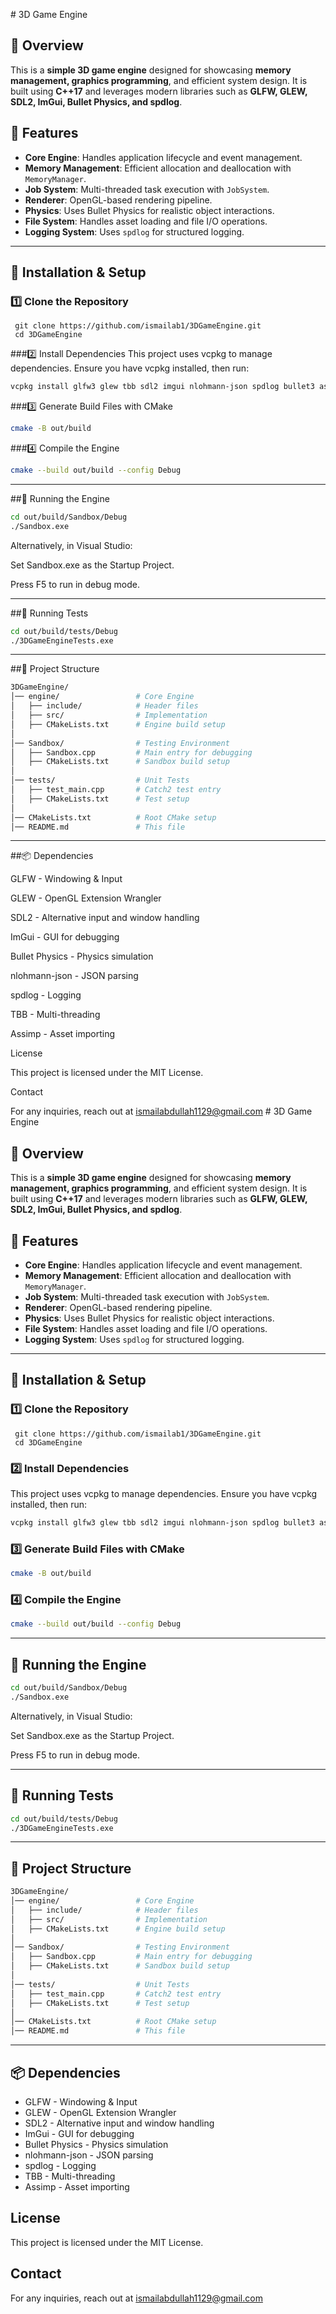 ﻿﻿# 3D Game Engine

## 📌 Overview
This is a **simple 3D game engine** designed for showcasing **memory management, graphics programming**, and efficient system design. It is built using **C++17** and leverages modern libraries such as **GLFW, GLEW, SDL2, ImGui, Bullet Physics, and spdlog**.

## 🎯 Features
- **Core Engine**: Handles application lifecycle and event management.
- **Memory Management**: Efficient allocation and deallocation with `MemoryManager`.
- **Job System**: Multi-threaded task execution with `JobSystem`.
- **Renderer**: OpenGL-based rendering pipeline.
- **Physics**: Uses Bullet Physics for realistic object interactions.
- **File System**: Handles asset loading and file I/O operations.
- **Logging System**: Uses `spdlog` for structured logging.

---

## 🔧 Installation & Setup

### **1️⃣ Clone the Repository**

```
 git clone https://github.com/ismailab1/3DGameEngine.git
 cd 3DGameEngine
```

###2️⃣ Install Dependencies
 This project uses vcpkg to manage dependencies. Ensure you have vcpkg installed, then run:

 ```sh
 vcpkg install glfw3 glew tbb sdl2 imgui nlohmann-json spdlog bullet3 assimp
 ```

###3️⃣ Generate Build Files with CMake

 ```sh
 cmake -B out/build
 ```

###4️⃣ Compile the Engine

 ```sh
 cmake --build out/build --config Debug
 ```
---
##🚀 Running the Engine

 ```sh
 cd out/build/Sandbox/Debug
./Sandbox.exe
```

Alternatively, in Visual Studio:

Set Sandbox.exe as the Startup Project.

Press F5 to run in debug mode.

---
##🧪 Running Tests
 
```sh
cd out/build/tests/Debug
./3DGameEngineTests.exe
```
---
##📁 Project Structure
 
```sh
3DGameEngine/
│── engine/                 # Core Engine
│   ├── include/            # Header files
│   ├── src/                # Implementation
│   ├── CMakeLists.txt      # Engine build setup
│
│── Sandbox/                # Testing Environment
│   ├── Sandbox.cpp         # Main entry for debugging
│   ├── CMakeLists.txt      # Sandbox build setup
│
│── tests/                  # Unit Tests
│   ├── test_main.cpp       # Catch2 test entry
│   ├── CMakeLists.txt      # Test setup
│
│── CMakeLists.txt          # Root CMake setup
│── README.md               # This file
```

---
##📦 Dependencies

GLFW - Windowing & Input

GLEW - OpenGL Extension Wrangler

SDL2 - Alternative input and window handling

ImGui - GUI for debugging

Bullet Physics - Physics simulation

nlohmann-json - JSON parsing

spdlog - Logging

TBB - Multi-threading

Assimp - Asset importing

 License

This project is licensed under the MIT License.

Contact

For any inquiries, reach out at ismailabdullah1129@gmail.com
﻿# 3D Game Engine

## 📌 Overview
This is a **simple 3D game engine** designed for showcasing **memory management, graphics programming**, and efficient system design. It is built using **C++17** and leverages modern libraries such as **GLFW, GLEW, SDL2, ImGui, Bullet Physics, and spdlog**.

## 🎯 Features
- **Core Engine**: Handles application lifecycle and event management.
- **Memory Management**: Efficient allocation and deallocation with `MemoryManager`.
- **Job System**: Multi-threaded task execution with `JobSystem`.
- **Renderer**: OpenGL-based rendering pipeline.
- **Physics**: Uses Bullet Physics for realistic object interactions.
- **File System**: Handles asset loading and file I/O operations.
- **Logging System**: Uses `spdlog` for structured logging.

---

## 🔧 Installation & Setup

### **1️⃣ Clone the Repository**
```
 git clone https://github.com/ismailab1/3DGameEngine.git
 cd 3DGameEngine
```
### **2️⃣ Install Dependencies**
This project uses vcpkg to manage dependencies. Ensure you have vcpkg installed, then run:
 ```sh
 vcpkg install glfw3 glew tbb sdl2 imgui nlohmann-json spdlog bullet3 assimp
 ```
### **3️⃣ Generate Build Files with CMake**
 ```sh
 cmake -B out/build
 ```
### **4️⃣ Compile the Engine**
 ```sh
 cmake --build out/build --config Debug
 ```
---

## 🚀 Running the Engine
 ```sh
 cd out/build/Sandbox/Debug
./Sandbox.exe
```
Alternatively, in Visual Studio:

Set Sandbox.exe as the Startup Project.

Press F5 to run in debug mode.

---

## 🧪 Running Tests
```sh
cd out/build/tests/Debug
./3DGameEngineTests.exe
```
---

## 📁 Project Structure
```sh
3DGameEngine/
│── engine/                 # Core Engine
│   ├── include/            # Header files
│   ├── src/                # Implementation
│   ├── CMakeLists.txt      # Engine build setup
│
│── Sandbox/                # Testing Environment
│   ├── Sandbox.cpp         # Main entry for debugging
│   ├── CMakeLists.txt      # Sandbox build setup
│
│── tests/                  # Unit Tests
│   ├── test_main.cpp       # Catch2 test entry
│   ├── CMakeLists.txt      # Test setup
│
│── CMakeLists.txt          # Root CMake setup
│── README.md               # This file
```
---

## 📦 Dependencies

- GLFW - Windowing & Input
- GLEW - OpenGL Extension Wrangler
- SDL2 - Alternative input and window handling
- ImGui - GUI for debugging
- Bullet Physics - Physics simulation
- nlohmann-json - JSON parsing
- spdlog - Logging
- TBB - Multi-threading
- Assimp - Asset importing

## License

This project is licensed under the MIT License.

## Contact

For any inquiries, reach out at ismailabdullah1129@gmail.com
